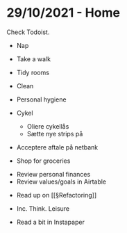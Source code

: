 # 29/10/2021 - Home
Check Todoist.

- Nap
- Take a walk

- Tidy rooms
- Clean

* Personal hygiene

* Cykel
	* Oliere cykellås
	* Sætte nye strips på

- Acceptere aftale på netbank

- Shop for groceries

* Review personal finances
* Review values/goals in Airtable

- Read up on [[§Refactoring]]

* Inc. Think. Leisure

* Read a bit in Instapaper

<!-- {BearID:368818B9-0599-4069-AB91-9A0ABBBC13F6-2970-00000298AD8623CB} -->
